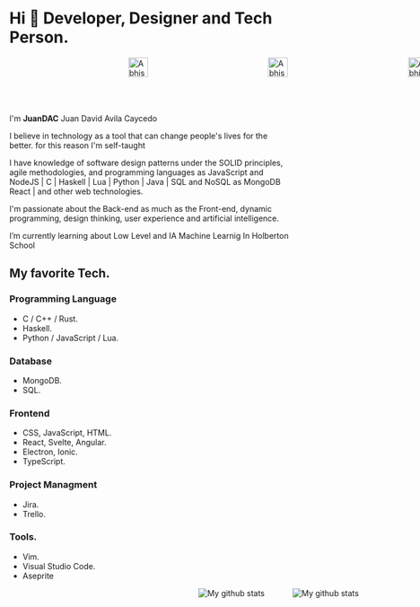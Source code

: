# Hi 👋 Developer, Designer and Tech Person.

<div style="display: flex;width: 100vw;justify-content:space-evenly;">
	<a href="https://twitter.com/juanDAC_Dev">
	  <img align="left" alt="Abhishek Naidu | Twitter" width="35px" src="https://raw.githubusercontent.com/peterthehan/peterthehan/master/assets/twitter.svg" />
	</a>
	<a href="https://www.linkedin.com/in/juan-david-avila-caycedo-158916196/">
	  <img align="left" alt="Abhishek's LinkedIN" width="35px" src="https://raw.githubusercontent.com/peterthehan/peterthehan/master/assets/linkedin.svg" />
	</a>
	<a href="https://music.youtube.com/channel/UCBq_b-xeNlDm6QTAuX3rAnQ">
	  <img align="left" alt="Abhishek's Spotify" width="35px" src="https://raw.githubusercontent.com/peterthehan/peterthehan/master/assets/youtube.svg" />
	</a>
</div>

<br/>
<br/>
<br/>

I'm **JuanDAC** Juan David Avila Caycedo

I believe in technology as a tool that can change people's lives for the better. for this reason I'm self-taught

I have knowledge of software design patterns under the SOLID principles, agile methodologies, and programming languages as JavaScript and NodeJS | C | Haskell | Lua | Python | Java | SQL and NoSQL as MongoDB React | and other web technologies.

I'm passionate about the Back-end as much as the Front-end, dynamic programming, design thinking, user experience and artificial intelligence.

I’m currently learning about Low Level and IA Machine Learnig In Holberton School

## My favorite Tech.

### Programming Language
- C / C++ / Rust.
- Haskell.
- Python / JavaScript / Lua.

### Database
- MongoDB.
- SQL.

### Frontend
- CSS, JavaScript, HTML.
- React, Svelte, Angular.
- Electron, Ionic.
- TypeScript.

### Project Managment
- Jira.
- Trello.

### Tools.
- Vim.
- Visual Studio Code.
- Aseprite

<div style="display: flex;width: 100vw; flex-wrap: wrap; justify-content:center;gap: 25px;">
	<img align="center" src="https://github-readme-stats.vercel.app/api?username=JuanDAC&theme=vue&show_icons=true" alt="My github stats" />
	<br/>
	<br/>
	<br/>
	<img align="center" src="https://github-readme-stats.vercel.app/api/top-langs/?username=JuanDAC&layout=compact&theme=vue&langs_count=6" alt="My github stats"/>
</div>
